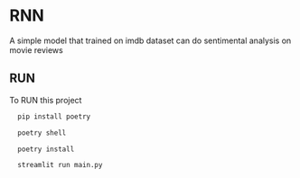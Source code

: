 
# RNN

A simple model that trained on imdb dataset can do sentimental analysis on movie reviews


## RUN

To RUN this project

```bash
  pip install poetry
```


```bash
  poetry shell
```

```bash
  poetry install
```

```bash
  streamlit run main.py
```

